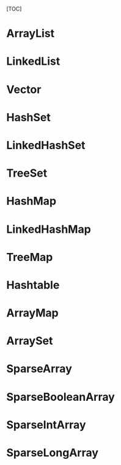 [TOC]



# ArrayList 



# LinkedList 



# Vector



# HashSet 



# LinkedHashSet 

# TreeSet

# HashMap

# LinkedHashMap 

# TreeMap

# Hashtable 

# ArrayMap

# ArraySet

# SparseArray

# SparseBooleanArray

# SparseIntArray

# SparseLongArray